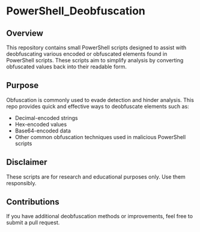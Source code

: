 # PowerShell_Deobfuscation

## Overview
This repository contains small PowerShell scripts designed to assist with deobfuscating various encoded or obfuscated elements found in PowerShell scripts. These scripts aim to simplify analysis by converting obfuscated values back into their readable form.

## Purpose
Obfuscation is commonly used to evade detection and hinder analysis. This repo provides quick and effective ways to deobfuscate elements such as:
- Decimal-encoded strings
- Hex-encoded values
- Base64-encoded data
- Other common obfuscation techniques used in malicious PowerShell scripts

## Disclaimer
These scripts are for research and educational purposes only. Use them responsibly.

## Contributions
If you have additional deobfuscation methods or improvements, feel free to submit a pull request.
